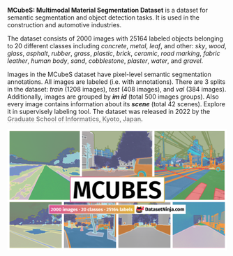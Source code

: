 **MCubeS: Multimodal Material Segmentation Dataset** is a dataset for semantic segmentation and object detection tasks. It is used in the construction and automotive industries. 

The dataset consists of 2000 images with 25164 labeled objects belonging to 20 different classes including *concrete*, *metal*, *leaf*, and other: *sky*, *wood*, *glass*, *asphalt*, *rubber*, *grass*, *plastic*, *brick*, *ceramic*, *road marking*, *fabric leather*, *human body*, *sand*, *cobblestone*, *plaster*, *water*, and *gravel*.

Images in the MCubeS dataset have pixel-level semantic segmentation annotations. All images are labeled (i.e. with annotations). There are 3 splits in the dataset: *train* (1208 images), *test* (408 images), and *val* (384 images). Additionally, images are grouped by ***im id*** (total 500 images groups). Also every image contains information about its ***scene*** (total 42 scenes). Explore it in supervisely labeling tool. The dataset was released in 2022 by the <span style="font-weight: 600; color: grey; border-bottom: 1px dashed #d3d3d3;">Graduate School of Informatics, Kyoto, Japan</span>.

<img src="https://github.com/dataset-ninja/multimodal-material-segmentation/raw/main/visualizations/poster.png">
